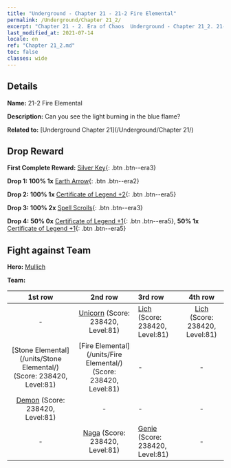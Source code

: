 ```yaml
---
title: "Underground - Chapter 21 - 21-2 Fire Elemental"
permalink: /Underground/Chapter 21_2/
excerpt: "Chapter 21 - 2. Era of Chaos  Underground - Chapter 21_2. 21-2 Fire Elemental"
last_modified_at: 2021-07-14
locale: en
ref: "Chapter 21_2.md"
toc: false
classes: wide
---
```


## Details

 **Name:** 21-2 Fire Elemental

 **Description:** Can you see the light burning in the blue flame?

 **Related to:** [Underground Chapter 21](/Underground/Chapter 21/)

## Drop Reward

 **First Complete Reward:** [Silver Key](/Items/con_693/){: .btn .btn--era3}

 **Drop 1:** **100% 1x** [Earth Arrow](/Items/her_464/){: .btn .btn--era2}

 **Drop 2:** **100% 1x** [Certificate of Legend +2](/Items/mat_81/){: .btn .btn--era5}

 **Drop 3:** **100% 2x** [Spell Scrolls](/Items/con_694/){: .btn .btn--era3}

 **Drop 4:** **50% 0x** [Certificate of Legend +1](/Items/mat_74/){: .btn .btn--era5}, **50% 1x** [Certificate of Legend +1](/Items/mat_74/){: .btn .btn--era5}


## Fight against Team
 **Hero:** [Mullich](/heroes/Mullich/)

 **Team:**


  | 1st row | 2nd row | 3rd row | 4th row |
  |:----:|:----:|:----|:----:|
  | - | [Unicorn](/units/Unicorn/) (Score: 238420, Level:81)  | [Lich](/units/Lich/) (Score: 238420, Level:81)  | [Lich](/units/Lich/) (Score: 238420, Level:81)  |
  | [Stone Elemental](/units/Stone Elemental/) (Score: 238420, Level:81)  | [Fire Elemental](/units/Fire Elemental/) (Score: 238420, Level:81)  | - | - |
  | [Demon](/units/Demon/) (Score: 238420, Level:81)  | - | - | - |
  | - | [Naga](/units/Naga/) (Score: 238420, Level:81)  | [Genie](/units/Genie/) (Score: 238420, Level:81)  | - |


